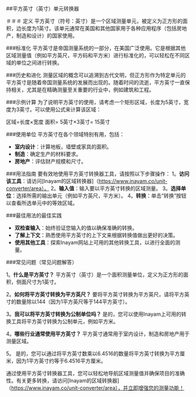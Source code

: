 ##平方英寸（英寸）单元转换器

＃＃＃ 定义
平方英寸（符号：英寸）是一个区域测量单元，被定义为正方形的面积，边长度为1英寸。该单元通常在美国和其他国家用于各种应用程序（包括房地产，制造和设计）的国家使用。

###标准化
平方英寸是帝国测量系统的一部分，在美国广泛使用。它是根据其他区域测量值（例如平方英尺，平方码和平方米）进行标准化的，可以轻松在不同区域的单位之间进行转换。

###历史和进化
测量区域的概念可以追溯到古代文明，但正方形作为特定单元的平方英寸是随着帝国测量系统的发展而出现的。随着时间的流逝，平方英寸一直保持相关，尤其是在精确测量至关重要的行业中，例如建筑和工程。

###示例计算
为了说明平方英寸的使用，请考虑一个矩形区域，长度为5英寸，宽度为3英寸。可以使用公式来计算该区域：

区域=长度×宽度
面积= 5英寸×3英寸= 15英寸

###使用单位
平方英寸在各个领域特别有用，包​​括：
-  **室内设计**：计算地板，墙壁或家具的面积。
-  **制造**：确定生产的材料要求。
-  **房地产**：评估财产规模和尺寸。

###用法指南
要有效地使用平方英寸转换器工具，请按照以下步骤操作：
1。**访问该工具**：请访问[Inayam的区域转换器]（https://www.inayam.co/unit-converter/area）。
2。**输入值**：输入要以平方英寸转换的区域测量。
3。**选择单位**：选择所需的输出单元（例如平方英尺，平方米）。
4。**转换**：单击“转换”按钮以查看所选单元中的等效区域。

###最佳用法的最佳实践
-  **双检查输入**：始终验证您输入的值以确保准确的转换。
-  **了解上下文**：熟悉使用平方英寸的上下文来根据转换值做出更好的决策。
-  **使用其他工具**：探索Inayam网站上可用的其他转换工具，以进行全面的测量。

###常见问题（常见问题解答）

1。**什么是平方英寸？**
平方英寸（英寸）是一个面积测量单位，定义为正方形的面积，侧面尺寸为1英寸。

2。**如何将平方英寸转换为平方英尺？**
要将平方英寸转换为平方英尺，请将平方英寸的数量除以144（因为1平方英尺等于144平方英寸）。

3。**我可以将平方英寸转换为公制单位吗？**
是的，您可以使用Inayam上可用的转换工具将平方英寸转换为公制单元，例如平方米。

4。**哪些行业通常使用平方英寸？**
平方英寸通常用于室内设计，制造和房地产用于测量区域。

5。
是的，您可以通过将平方英寸数乘以6.4516的数量将平方英寸转换为平方厘米，因为1平方英寸约等于6.4516平方厘米。

通过使用平方英寸转换器工具，您可以轻松地导航区域测量值并确保项目的准确性。有关更多转换，请访问[Inayam的区域转换器]（https://www.inayam.co/unit-converter/area），并立即增强您的测量功能！